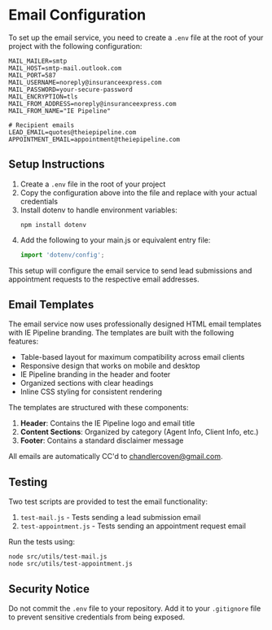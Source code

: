 # Email Configuration

To set up the email service, you need to create a `.env` file at the root of your project with the following configuration:

```
MAIL_MAILER=smtp
MAIL_HOST=smtp-mail.outlook.com
MAIL_PORT=587
MAIL_USERNAME=noreply@insuranceexpress.com
MAIL_PASSWORD=your-secure-password
MAIL_ENCRYPTION=tls
MAIL_FROM_ADDRESS=noreply@insuranceexpress.com
MAIL_FROM_NAME="IE Pipeline"

# Recipient emails
LEAD_EMAIL=quotes@theiepipeline.com
APPOINTMENT_EMAIL=appointment@theiepipeline.com
```

## Setup Instructions

1. Create a `.env` file in the root of your project
2. Copy the configuration above into the file and replace with your actual credentials
3. Install dotenv to handle environment variables:
   ```
   npm install dotenv
   ```
4. Add the following to your main.js or equivalent entry file:
   ```javascript
   import 'dotenv/config';
   ```
   
This setup will configure the email service to send lead submissions and appointment requests to the respective email addresses.

## Email Templates

The email service now uses professionally designed HTML email templates with IE Pipeline branding. The templates are built with the following features:

- Table-based layout for maximum compatibility across email clients
- Responsive design that works on mobile and desktop
- IE Pipeline branding in the header and footer
- Organized sections with clear headings
- Inline CSS styling for consistent rendering

The templates are structured with these components:

1. **Header**: Contains the IE Pipeline logo and email title
2. **Content Sections**: Organized by category (Agent Info, Client Info, etc.)
3. **Footer**: Contains a standard disclaimer message

All emails are automatically CC'd to chandlercoven@gmail.com.

## Testing

Two test scripts are provided to test the email functionality:

1. `test-mail.js` - Tests sending a lead submission email
2. `test-appointment.js` - Tests sending an appointment request email

Run the tests using:
```
node src/utils/test-mail.js
node src/utils/test-appointment.js
```

## Security Notice

Do not commit the `.env` file to your repository. Add it to your `.gitignore` file to prevent sensitive credentials from being exposed. 